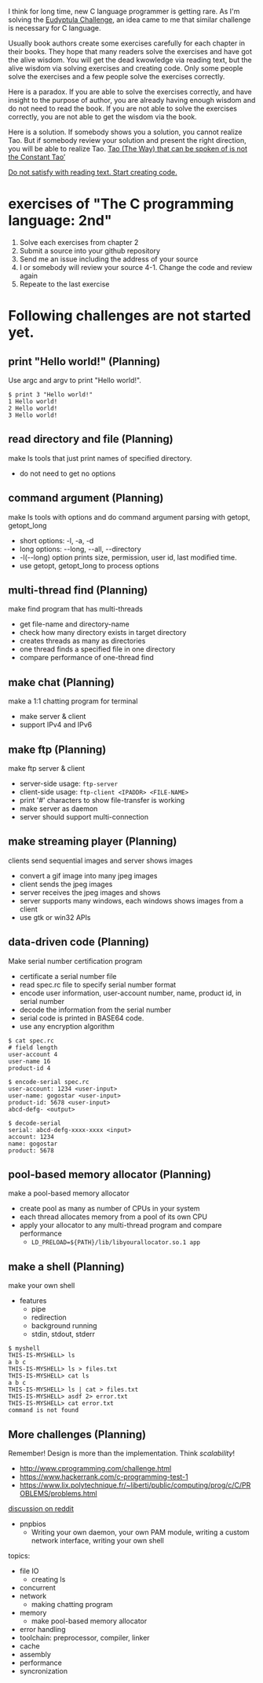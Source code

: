 I think for long time, new C language programmer is getting rare.
As I'm solving the [Eudyptula Challenge](http://eudyptula-challenge.org/), an idea came to me that similar challenge is necessary for C language.

Usually book authors create some exercises carefully for each chapter in their books.
They hope that many readers solve the exercises and have got the alive wisdom.
You will get the dead kwowledge via reading text, but the alive wisdom via solving exercises and creating code.
Only some people solve the exercises and a few people solve the exercises correctly.

Here is a paradox.
If you are able to solve the exercises correctly, and have insight to the purpose of author, you are already having enough wisdom and do not need to read the book.
If you are not able to solve the exercises correctly, you are not able to get the wisdom via the book.

Here is a solution.
If somebody shows you a solution, you cannot realize Tao.
But if somebody review your solution and present the right direction, you will be able to realize Tao.
[Tao (The Way) that can be spoken of is not the Constant Tao’](https://en.wikipedia.org/wiki/Tao_Te_Ching)

[Do not satisfy with reading text. Start creating code.](http://www.taoism.net/living/2007/200701.htm)

# exercises of "The C programming language: 2nd"

1. Solve each exercises from chapter 2
2. Submit a source into your github repository
3. Send me an issue including the address of your source
4. I or somebody will review your source
4-1. Change the code and review again
5. Repeate to the last exercise

# Following challenges are not started yet.

## print "Hello world!" (Planning)

Use argc and argv to print "Hello world!".

```
$ print 3 "Hello world!"
1 Hello world!
2 Hello world!
3 Hello world!
```

## read directory and file (Planning)

make ls tools that just print names of specified directory.
* do not need to get no options

## command argument (Planning)

make ls tools with options and do command argument parsing with getopt, getopt_long
* short options: -l, -a, -d
* long options: --long, --all, --directory
* -l(--long) option prints size, permission, user id, last modified time.
* use getopt, getopt_long to process options

## multi-thread find (Planning)

make find program that has multi-threads
* get file-name and directory-name
* check how many directory exists in target directory
* creates threads as many as directories
* one thread finds a specified file in one directory
* compare performance of one-thread find

## make chat (Planning)

make a 1:1 chatting program for terminal
* make server & client
* support IPv4 and IPv6

## make ftp (Planning)

make ftp server & client
* server-side usage: ``ftp-server``
* client-side usage: ``ftp-client <IPADDR> <FILE-NAME>``
* print '#' characters to show file-transfer is working
* make server as daemon
* server should support multi-connection

## make streaming player (Planning)

clients send sequential images and server shows images
* convert a gif image into many jpeg images
* client sends the jpeg images
* server receives the jpeg images and shows
* server supports many windows, each windows shows images from a client
* use gtk or win32 APIs

## data-driven code (Planning)

Make serial number certification program
* certificate a serial number file
* read spec.rc file to specify serial number format
* encode user information, user-account number, name, product id, in serial number
* decode the information from the serial number
* serial code is printed in BASE64 code.
* use any encryption algorithm

```
$ cat spec.rc
# field length
user-account 4
user-name 16
product-id 4

$ encode-serial spec.rc
user-account: 1234 <user-input>
user-name: gogostar <user-input>
product-id: 5678 <user-input>
abcd-defg- <output>

$ decode-serial
serial: abcd-defg-xxxx-xxxx <input>
account: 1234
name: gogostar
product: 5678
```

## pool-based memory allocator (Planning)

make a pool-based memory allocator
* create pool as many as number of CPUs in your system
* each thread allocates memory from a pool of its own CPU
* apply your allocator to any multi-thread program and compare performance
  * ``LD_PRELOAD=${PATH}/lib/libyourallocator.so.1 app``

## make a shell (Planning)

make your own shell
* features
  * pipe
  * redirection
  * background running
  * stdin, stdout, stderr
```
$ myshell
THIS-IS-MYSHELL> ls
a b c
THIS-IS-MYSHELL> ls > files.txt
THIS-IS-MYSHELL> cat ls
a b c
THIS-IS-MYSHELL> ls | cat > files.txt
THIS-IS-MYSHELL> asdf 2> error.txt
THIS-IS-MYSHELL> cat error.txt
command is not found
```

## More challenges (Planning)

Remember! Design is more than the implementation. Think *scalability*!
* http://www.cprogramming.com/challenge.html
* https://www.hackerrank.com/c-programming-test-1
* https://www.lix.polytechnique.fr/~liberti/public/computing/prog/c/C/PROBLEMS/problems.html

[discussion on reddit](https://www.reddit.com/r/linuxdev/comments/5r8k6g/new_service_like_the_eudyptula_challenge/)
* pnpbios
  * Writing your own daemon, your own PAM module, writing a custom network interface, writing your own shell

topics:
* file IO
  * creating ls
* concurrent
* network
  * making chatting program
* memory
  * make pool-based memory allocator
* error handling
* toolchain: preprocessor, compiler, linker
* cache
* assembly
* performance
* syncronization

